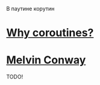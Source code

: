 В паутине корутин
# [Why coroutines?](000-why_coros.md)
# [Melvin Conway](001-melvin_edward_conway.md)
TODO!